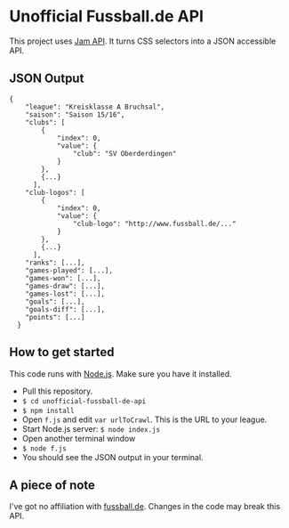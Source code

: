 # Unofficial Fussball.de API

This project uses [Jam API](https://github.com/gavindinubilo/jam-api). It turns CSS selectors into a JSON accessible API.

## JSON Output

```
{
    "league": "Kreisklasse A Bruchsal",
    "saison": "Saison 15/16",
    "clubs": [
        {
            "index": 0,
            "value": {
                "club": "SV Oberderdingen"
            }
        },
        {...}
      ],
    "club-logos": [
        {
            "index": 0,
            "value": {
                "club-logo": "http://www.fussball.de/..."
            }
        },
        {...}
      ],
    "ranks": [...],
    "games-played": [...],
    "games-won": [...],
    "games-draw": [...],
    "games-lost": [...],
    "goals": [...],
    "goals-diff": [...],
    "points": [...]      
  }  
```


## How to get started

This code runs with [Node.js](nodejs.org). Make sure you have it installed.

- Pull this repository.
- `$ cd unofficial-fussball-de-api`
- `$ npm install`
- Open `f.js` and edit `var urlToCrawl`. This is the URL to your league.
- Start Node.js server: `$ node index.js`
- Open another terminal window
- `$ node f.js`
- You should see the JSON output in your terminal.

## A piece of note

I've got no affiliation with [fussball.de](fussball.de). Changes in the code may break this API.